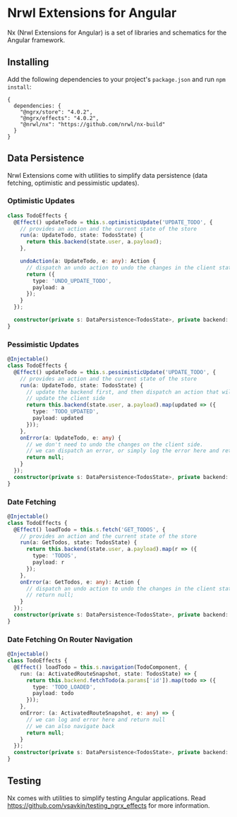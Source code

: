 # Nrwl Extensions for Angular

Nx (Nrwl Extensions for Angular) is a set of libraries and schematics for the Angular framework.

## Installing

Add the following dependencies to your project's `package.json` and run `npm install`:

```
{
  dependencies: {
    "@ngrx/store": "4.0.2",
    "@ngrx/effects": "4.0.2",
    "@nrwl/nx": "https://github.com/nrwl/nx-build"
  }
}
```

## Data Persistence

Nrwl Extensions come with utilities to simplify data persistence (data fetching, optimistic and pessimistic updates).

### Optimistic Updates

```typescript
class TodoEffects {
  @Effect() updateTodo = this.s.optimisticUpdate('UPDATE_TODO', {
    // provides an action and the current state of the store
    run(a: UpdateTodo, state: TodosState) {
      return this.backend(state.user, a.payload);
    },

    undoAction(a: UpdateTodo, e: any): Action {
      // dispatch an undo action to undo the changes in the client state
      return ({
        type: 'UNDO_UPDATE_TODO',
        payload: a
      });
    }
  });

  constructor(private s: DataPersistence<TodosState>, private backend: Backend) {}
}
```

### Pessimistic Updates

```typescript
@Injectable()
class TodoEffects {
  @Effect() updateTodo = this.s.pessimisticUpdate('UPDATE_TODO', {
    // provides an action and the current state of the store
    run(a: UpdateTodo, state: TodosState) {
      // update the backend first, and then dispatch an action that will
      // update the client side
      return this.backend(state.user, a.payload).map(updated => ({
        type: 'TODO_UPDATED',
        payload: updated
      }));
    },
    onError(a: UpdateTodo, e: any) {
      // we don't need to undo the changes on the client side.
      // we can dispatch an error, or simply log the error here and return `null`
      return null;
    }
  });
  constructor(private s: DataPersistence<TodosState>, private backend: Backend) {}
}
```

### Date Fetching

```typescript
@Injectable()
class TodoEffects {
  @Effect() loadTodo = this.s.fetch('GET_TODOS', {
    // provides an action and the current state of the store
    run(a: GetTodos, state: TodosState) {
      return this.backend(state.user, a.payload).map(r => ({
        type: 'TODOS',
        payload: r
      });
    },
    onError(a: GetTodos, e: any): Action {
      // dispatch an undo action to undo the changes in the client state
      // return null;
    }
  });
  constructor(private s: DataPersistence<TodosState>, private backend: Backend) {}
}
```

### Date Fetching On Router Navigation

```typescript
@Injectable()
class TodoEffects {
  @Effect() loadTodo = this.s.navigation(TodoComponent, {
    run: (a: ActivatedRouteSnapshot, state: TodosState) => {
      return this.backend.fetchTodo(a.params['id']).map(todo => ({
        type: 'TODO_LOADED',
        payload: todo
      }));
    },
    onError: (a: ActivatedRouteSnapshot, e: any) => {
      // we can log and error here and return null
      // we can also navigate back
      return null;
    }
  });
  constructor(private s: DataPersistence<TodosState>, private backend: Backend) {}
}
```


## Testing

Nx comes with utilities to simplify testing Angular applications. Read https://github.com/vsavkin/testing_ngrx_effects for more information.


